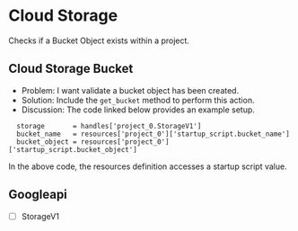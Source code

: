 # Cloud Storage

Checks if a Bucket Object exists within a project.

## Cloud Storage Bucket 

* Problem: I want validate a bucket object has been created.
* Solution: Include the `get_bucket` method to perform this action.
* Discussion: The code linked below provides an example setup.

```
  storage       = handles['project_0.StorageV1']
  bucket_name   = resources['project_0']['startup_script.bucket_name']
  bucket_object = resources['project_0']['startup_script.bucket_object']
```

In the above code, the resources definition accesses a startup script value.

## Googleapi 

-[ ] StorageV1 

